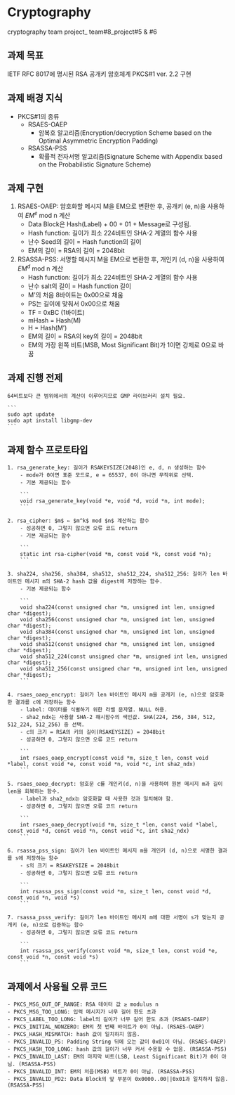 # Cryptography
cryptography team project_ team#8_project#5 &amp; #6

## 과제 목표
IETF RFC 8017에 명시된 RSA 공개키 암호체계 PKCS#1 ver. 2.2 구현

## 과제 배경 지식
- PKCS#1의 종류
    - RSAES-OAEP
        - 암복호 알고리즘(Encryption/decryption Scheme based on the Optimal Asymmetric Encryption Padding)
    - RSASSA-PSS
        - 확률적 전자서명 알고리즘(Signature Scheme with Appendix based on the Probabilistic Signature Scheme)
## 과제 구현
1. RSAES-OAEP: 암호화할 메시지 M을 EM으로 변환한 후, 공개키 (e, n)을 사용하여 $EM^e$ mod n 계산
    - Data Block은 Hash(Label) + 00 + 01 + Message로 구성됨.
    - Hash function: 길이가 최소 224비트인 SHA-2 계열의 함수 사용
    - 난수 Seed의 길이 = Hash function의 길이
    - EM의 길이 = RSA의 길이 = 2048bit
2. RSASSA-PSS: 서명할 메시지 M을 EM으로 변환한 후, 개인키 (d, n)을 사용하여 $EM^d$ mod n 계산 
    - Hash function: 길이가 최소 224비트인 SHA-2 계열의 함수 사용
    - 난수 salt의 길이 = Hash function 길이
    - M’의 처음 8바이트는 0x00으로 채움
    - PS는 길이에 맞춰서 0x00으로 채움
    - TF = 0xBC (1바이트)
    - mHash = Hash(M)
    - H = Hash(M’)
    - EM의 길이 = RSA의 key의 길이 = 2048bit
    - EM의 가장 왼쪽 비트(MSB, Most Significant Bit)가 1이면 강제로 0으로 바꿈

## 과제 진행 전제
    64비트보다 큰 범위에서의 계산이 이루어지므로 GMP 라이브러리 설치 필요.
    
    ```
    sudo apt update
    sudo apt install libgmp-dev
    ```
    
## 과제 함수 프로토타입
    1. rsa_generate_key: 길이가 RSAKEYSIZE(2048)인 e, d, n 생성하는 함수
        - mode가 0이면 표준 모드로, e = 65537, 0이 아니면 무작위로 선택.
        - 기본 제공되는 함수
        
        ```
        void rsa_generate_key(void *e, void *d, void *n, int mode);
        ```
        
    2. rsa_cipher: $m$ ← $m^k$ mod $n$ 계산하는 함수
        - 성공하면 0, 그렇지 않으면 오류 코드 return
        - 기본 제공되는 함수
        
        ```
        static int rsa-cipher(void *m, const void *k, const void *n);
        ```
        
    3. sha224, sha256, sha384, sha512, sha512_224, sha512_256: 길이가 len 바이트인 메시지 m의 SHA-2 hash 값을 digest에 저장하는 함수.
        - 기본 제공되는 함수
        
        ```
        void sha224(const unsigned char *m, unsigned int len, unsigned char *digest);
        void sha256(const unsigned char *m, unsigned int len, unsigned char *digest);
        void sha384(const unsigned char *m, unsigned int len, unsigned char *digest);
        void sha512(const unsigned char *m, unsigned int len, unsigned char *digest);
        void sha512_224(const unsigned char *m, unsigned int len, unsigned char *digest);
        void sha512_256(const unsigned char *m, unsigned int len, unsigned char *digest);
        ```
        
    4. rsaes_oaep_encrypt: 길이가 len 바이트인 메시지 m을 공개키 (e, n)으로 암호화한 결과를 c에 저장하는 함수
        - label: 데이터를 식별하기 위한 라벨 문자열. NULL 허용.
        - sha2_ndx는 사용할 SHA-2 해시함수의 색인값. SHA(224, 256, 384, 512, 512_224, 512_256) 중 선택.
        - c의 크기 = RSA의 키의 길이(RSAKEYSIZE) = 2048bit
        - 성공하면 0, 그렇지 않으면 오류 코드 return
        
        ```
        int rsaes_oaep_encrypt(const void *m, size_t len, const void *label, const void *e, const void *n, void *c, int sha2_ndx)
        ```
        
    5. rsaes_oaep_decrypt: 암호문 c를 개인키(d, n)을 사용하여 원본 메시지 m과 길이 len을 회복하는 함수.
        - label과 sha2_ndx는 암호화할 때 사용한 것과 일치해야 함.
        - 성공하면 0, 그렇지 않으면 오류 코드 return
        
        ```
        int rsaes_oaep_decrypt(void *m, size_t *len, const void *label, const void *d, const void *n, const void *c, int sha2_ndx)
        ```
        
    6. rsassa_pss_sign: 길이가 len 바이트인 메시지 m을 개인키 (d, n)으로 서명한 결과를 s에 저장하는 함수
        - s의 크기 = RSAKEYSIZE = 2048bit
        - 성공하면 0, 그렇지 않으면 오류 코드 return
        
        ```
        int rsassa_pss_sign(const void *m, size_t len, const void *d, const void *n, void *s)
        ```
        
    7. rsassa_psss_verify: 길이가 len 바이트인 메시지 m에 대한 서명이 s가 맞는지 공개키 (e, n)으로 검증하는 함수
        - 성공하면 0, 그렇지 않으면 오류 코드 return
        
        ```
        int rsassa_pss_verify(const void *m, size_t len, const void *e, const void *n, const void *s)
        ```
        
## 과제에서 사용될 오류 코드
    - PKCS_MSG_OUT_OF_RANGE: RSA 데이터 값 ≥ modulus n
    - PKCS_MSG_TOO_LONG: 입력 메시지가 너무 길어 한도 초과
    - PKCS_LABEL_TOO_LONG: label의 길이가 너무 길어 한도 초과 (RSAES-OAEP)
    - PKCS_INITIAL_NONZERO: EM의 첫 번째 바이트가 0이 아님. (RSAES-OAEP)
    - PKCS_HASH_MISMATCH: hash 값이 일치하지 않음.
    - PKCS_INVALID_PS: Padding String 뒤에 오는 값이 0x01이 아님. (RSAES-OAEP)
    - PKCS_HASH_TOO_LONG: hash 값의 길이가 너무 커서 수용할 수 없음. (RSASSA-PSS)
    - PKCS_INVALID_LAST: EM의 마지막 비트(LSB, Least Significant Bit)가 0이 아님. (RSASSA-PSS)
    - PKCS_INVALID_INT: EM의 처음(MSB) 비트가 0이 아님. (RSASSA-PSS)
    - PKCS_INVALID_PD2: Data Block의 앞 부분이 0x0000..00||0x01과 일치하지 않음. (RSASSA-PSS)
